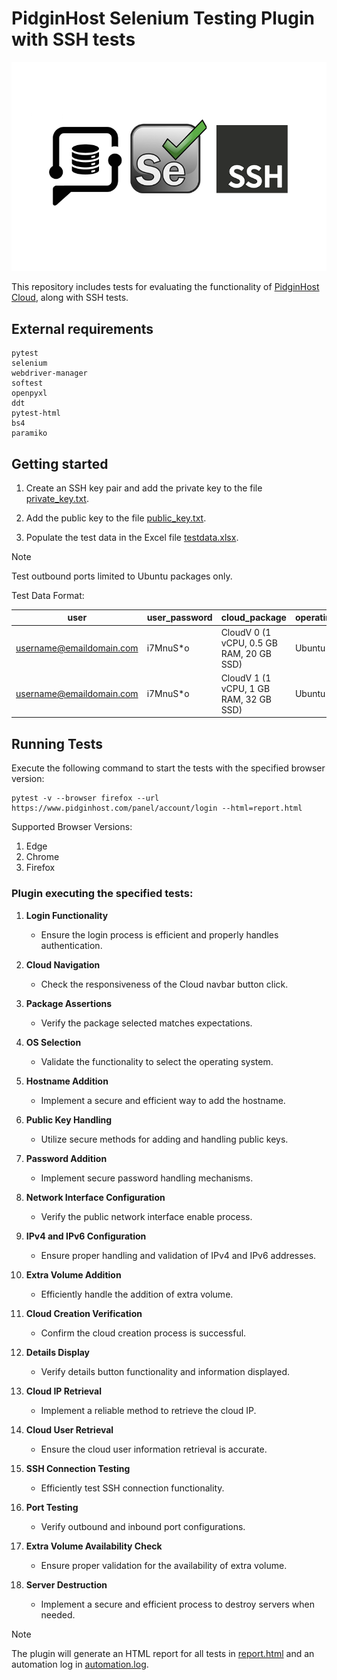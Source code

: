 # PidginHost Selenium Testing Plugin with SSH tests

<div class="image-container">
  <p align="center">
    <img src="ph+s+ssh.png"
         alt="PidginHost + Selenium + SSH"
         title="PidginHost + Selenium + SSH">
  </p>
</div>

This repository includes tests for evaluating the functionality of [PidginHost Cloud](https://www.pidginhost.com/panel/cloud/), along with SSH tests.

## External requirements

```text
pytest
selenium
webdriver-manager
softest
openpyxl
ddt
pytest-html
bs4
paramiko
```

## Getting started

1. Create an SSH key pair and add the private key to the file [private_key.txt](ssh_tests/private_key.txt).

2. Add the public key to the file [public_key.txt](ssh_tests/public_key.txt).

3. Populate the test data in the Excel file [testdata.xlsx](testdata/testdata.xlsx).

> [!NOTE]
> Test outbound ports limited to Ubuntu packages only.

Test Data Format:
                                                
| user                     | user_password | cloud_package                            | operating_system |
|--------------------------|---------------|------------------------------------------|------------------|
| username@emaildomain.com | i7MnuS*o      | CloudV 0 (1 vCPU, 0.5 GB RAM, 20 GB SSD) | Ubuntu 22.04     |
| username@emaildomain.com | i7MnuS*o      | CloudV 1 (1 vCPU, 1 GB RAM, 32 GB SSD)   | Ubuntu 22.04     |


## Running Tests

Execute the following command to start the tests with the specified browser version:

```shell
pytest -v --browser firefox --url https://www.pidginhost.com/panel/account/login --html=report.html
```

Supported Browser Versions:
1. Edge
2. Chrome
3. Firefox

### Plugin executing the specified tests:

1. **Login Functionality**
   - Ensure the login process is efficient and properly handles authentication.

2. **Cloud Navigation**
   - Check the responsiveness of the Cloud navbar button click.

3. **Package Assertions**
   - Verify the package selected matches expectations.

4. **OS Selection**
   - Validate the functionality to select the operating system.

5. **Hostname Addition**
   - Implement a secure and efficient way to add the hostname.

6. **Public Key Handling**
   - Utilize secure methods for adding and handling public keys.

7. **Password Addition**
   - Implement secure password handling mechanisms.

8. **Network Interface Configuration**
   - Verify the public network interface enable process.

9. **IPv4 and IPv6 Configuration**
   - Ensure proper handling and validation of IPv4 and IPv6 addresses.

10. **Extra Volume Addition**
    - Efficiently handle the addition of extra volume.

11. **Cloud Creation Verification**
    - Confirm the cloud creation process is successful.

12. **Details Display**
    - Verify details button functionality and information displayed.

13. **Cloud IP Retrieval**
    - Implement a reliable method to retrieve the cloud IP.

14. **Cloud User Retrieval**
    - Ensure the cloud user information retrieval is accurate.

15. **SSH Connection Testing**
    - Efficiently test SSH connection functionality.

16. **Port Testing**
    - Verify outbound and inbound port configurations.

17. **Extra Volume Availability Check**
    - Ensure proper validation for the availability of extra volume.

18. **Server Destruction**
    - Implement a secure and efficient process to destroy servers when needed.

> [!NOTE]
> The plugin will generate an HTML report for all tests in [report.html](report.html) and an automation log in [automation.log](automation.log).

